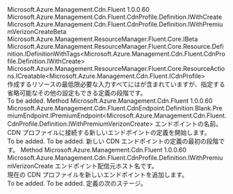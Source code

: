 <Type Name="IWithPremiumVerizonCreate" FullName="Microsoft.Azure.Management.Cdn.Fluent.CdnProfile.Definition.IWithPremiumVerizonCreate">
  <TypeSignature Language="C#" Value="public interface IWithPremiumVerizonCreate : Microsoft.Azure.Management.Cdn.Fluent.CdnProfile.Definition.IWithCreate, Microsoft.Azure.Management.Cdn.Fluent.CdnProfile.Definition.IWithPremiumVerizonCreateBeta, Microsoft.Azure.Management.ResourceManager.Fluent.Core.IBeta, Microsoft.Azure.Management.ResourceManager.Fluent.Core.Resource.Definition.IDefinitionWithTags&lt;Microsoft.Azure.Management.Cdn.Fluent.CdnProfile.Definition.IWithCreate&gt;, Microsoft.Azure.Management.ResourceManager.Fluent.Core.ResourceActions.ICreatable&lt;Microsoft.Azure.Management.Cdn.Fluent.ICdnProfile&gt;" />
  <TypeSignature Language="ILAsm" Value=".class public interface auto ansi abstract IWithPremiumVerizonCreate implements class Microsoft.Azure.Management.Cdn.Fluent.CdnProfile.Definition.IWithCreate, class Microsoft.Azure.Management.Cdn.Fluent.CdnProfile.Definition.IWithPremiumVerizonCreateBeta, class Microsoft.Azure.Management.ResourceManager.Fluent.Core.IBeta, class Microsoft.Azure.Management.ResourceManager.Fluent.Core.Resource.Definition.IDefinitionWithTags`1&lt;class Microsoft.Azure.Management.Cdn.Fluent.CdnProfile.Definition.IWithCreate&gt;, class Microsoft.Azure.Management.ResourceManager.Fluent.Core.ResourceActions.ICreatable`1&lt;class Microsoft.Azure.Management.Cdn.Fluent.ICdnProfile&gt;, class Microsoft.Azure.Management.ResourceManager.Fluent.Core.ResourceActions.IIndexable" />
  <TypeSignature Language="DocId" Value="T:Microsoft.Azure.Management.Cdn.Fluent.CdnProfile.Definition.IWithPremiumVerizonCreate" />
  <TypeSignature Language="VB.NET" Value="Public Interface IWithPremiumVerizonCreate&#xA;Implements IBeta, ICreatable(Of ICdnProfile), IDefinitionWithTags(Of IWithCreate), IWithCreate, IWithPremiumVerizonCreateBeta" />
  <TypeSignature Language="F#" Value="type IWithPremiumVerizonCreate = interface&#xA;    interface IWithCreate&#xA;    interface ICreatable&lt;ICdnProfile&gt;&#xA;    interface IIndexable&#xA;    interface IDefinitionWithTags&lt;IWithCreate&gt;&#xA;    interface IWithPremiumVerizonCreateBeta&#xA;    interface IBeta" />
  <AssemblyInfo>
    <AssemblyName>Microsoft.Azure.Management.Cdn.Fluent</AssemblyName>
    <AssemblyVersion>1.0.0.60</AssemblyVersion>
  </AssemblyInfo>
  <Interfaces>
    <Interface>
      <InterfaceName>Microsoft.Azure.Management.Cdn.Fluent.CdnProfile.Definition.IWithCreate</InterfaceName>
    </Interface>
    <Interface>
      <InterfaceName>Microsoft.Azure.Management.Cdn.Fluent.CdnProfile.Definition.IWithPremiumVerizonCreateBeta</InterfaceName>
    </Interface>
    <Interface>
      <InterfaceName>Microsoft.Azure.Management.ResourceManager.Fluent.Core.IBeta</InterfaceName>
    </Interface>
    <Interface>
      <InterfaceName>Microsoft.Azure.Management.ResourceManager.Fluent.Core.Resource.Definition.IDefinitionWithTags&lt;Microsoft.Azure.Management.Cdn.Fluent.CdnProfile.Definition.IWithCreate&gt;</InterfaceName>
    </Interface>
    <Interface>
      <InterfaceName>Microsoft.Azure.Management.ResourceManager.Fluent.Core.ResourceActions.ICreatable&lt;Microsoft.Azure.Management.Cdn.Fluent.ICdnProfile&gt;</InterfaceName>
    </Interface>
  </Interfaces>
  <Docs>
    <summary>
            作成するリソースの最低限必要な入力すべてにはが含まれていますが、指定する省略可能なその他の設定もできる定義の段階です。
            </summary>
    <remarks>To be added.</remarks>
  </Docs>
  <Members>
    <Member MemberName="DefineNewPremiumEndpoint">
      <MemberSignature Language="C#" Value="public Microsoft.Azure.Management.Cdn.Fluent.CdnEndpoint.Definition.Blank.PremiumEndpoint.IPremiumEndpoint&lt;Microsoft.Azure.Management.Cdn.Fluent.CdnProfile.Definition.IWithPremiumVerizonCreate&gt; DefineNewPremiumEndpoint (string name);" />
      <MemberSignature Language="ILAsm" Value=".method public hidebysig newslot virtual instance class Microsoft.Azure.Management.Cdn.Fluent.CdnEndpoint.Definition.Blank.PremiumEndpoint.IPremiumEndpoint`1&lt;class Microsoft.Azure.Management.Cdn.Fluent.CdnProfile.Definition.IWithPremiumVerizonCreate&gt; DefineNewPremiumEndpoint(string name) cil managed" />
      <MemberSignature Language="DocId" Value="M:Microsoft.Azure.Management.Cdn.Fluent.CdnProfile.Definition.IWithPremiumVerizonCreate.DefineNewPremiumEndpoint(System.String)" />
      <MemberSignature Language="VB.NET" Value="Public Function DefineNewPremiumEndpoint (name As String) As IPremiumEndpoint(Of IWithPremiumVerizonCreate)" />
      <MemberSignature Language="F#" Value="abstract member DefineNewPremiumEndpoint : string -&gt; Microsoft.Azure.Management.Cdn.Fluent.CdnEndpoint.Definition.Blank.PremiumEndpoint.IPremiumEndpoint&lt;Microsoft.Azure.Management.Cdn.Fluent.CdnProfile.Definition.IWithPremiumVerizonCreate&gt;" Usage="iWithPremiumVerizonCreate.DefineNewPremiumEndpoint name" />
      <MemberType>Method</MemberType>
      <AssemblyInfo>
        <AssemblyName>Microsoft.Azure.Management.Cdn.Fluent</AssemblyName>
        <AssemblyVersion>1.0.0.60</AssemblyVersion>
      </AssemblyInfo>
      <ReturnValue>
        <ReturnType>Microsoft.Azure.Management.Cdn.Fluent.CdnEndpoint.Definition.Blank.PremiumEndpoint.IPremiumEndpoint&lt;Microsoft.Azure.Management.Cdn.Fluent.CdnProfile.Definition.IWithPremiumVerizonCreate&gt;</ReturnType>
      </ReturnValue>
      <Parameters>
        <Parameter Name="name" Type="System.String" />
      </Parameters>
      <Docs>
        <param name="name">エンドポイントの名前。</param>
        <summary>
            CDN プロファイルに接続する新しいエンドポイントの定義を開始します。
            </summary>
        <returns>To be added.</returns>
        <remarks>To be added.</remarks>
        <return>新しい CDN エンドポイントの定義の最初の段階です。</return>
      </Docs>
    </Member>
    <Member MemberName="WithNewPremiumEndpoint">
      <MemberSignature Language="C#" Value="public Microsoft.Azure.Management.Cdn.Fluent.CdnProfile.Definition.IWithPremiumVerizonCreate WithNewPremiumEndpoint (string endpointOriginHostname);" />
      <MemberSignature Language="ILAsm" Value=".method public hidebysig newslot virtual instance class Microsoft.Azure.Management.Cdn.Fluent.CdnProfile.Definition.IWithPremiumVerizonCreate WithNewPremiumEndpoint(string endpointOriginHostname) cil managed" />
      <MemberSignature Language="DocId" Value="M:Microsoft.Azure.Management.Cdn.Fluent.CdnProfile.Definition.IWithPremiumVerizonCreate.WithNewPremiumEndpoint(System.String)" />
      <MemberSignature Language="VB.NET" Value="Public Function WithNewPremiumEndpoint (endpointOriginHostname As String) As IWithPremiumVerizonCreate" />
      <MemberSignature Language="F#" Value="abstract member WithNewPremiumEndpoint : string -&gt; Microsoft.Azure.Management.Cdn.Fluent.CdnProfile.Definition.IWithPremiumVerizonCreate" Usage="iWithPremiumVerizonCreate.WithNewPremiumEndpoint endpointOriginHostname" />
      <MemberType>Method</MemberType>
      <AssemblyInfo>
        <AssemblyName>Microsoft.Azure.Management.Cdn.Fluent</AssemblyName>
        <AssemblyVersion>1.0.0.60</AssemblyVersion>
      </AssemblyInfo>
      <ReturnValue>
        <ReturnType>Microsoft.Azure.Management.Cdn.Fluent.CdnProfile.Definition.IWithPremiumVerizonCreate</ReturnType>
      </ReturnValue>
      <Parameters>
        <Parameter Name="endpointOriginHostname" Type="System.String" />
      </Parameters>
      <Docs>
        <param name="endpointOriginHostname">エンドポイント配信元ホスト名です。</param>
        <summary>
            現在の CDN プロファイルを新しいエンドポイントを追加します。
            </summary>
        <returns>To be added.</returns>
        <remarks>To be added.</remarks>
        <return>定義の次のステージ。</return>
      </Docs>
    </Member>
  </Members>
</Type>